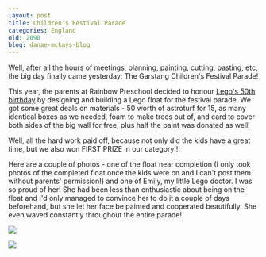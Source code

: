 ```yaml
---
layout: post
title: Children's Festival Parade
categories: England
old: 2090
blog: danae-mckays-blog
---
```

<p>Well, after all the hours of meetings, planning, painting, cutting, pasting, etc, the big day finally came yesterday: The Garstang Children's Festival Parade!</p>

<p>This year, the parents at Rainbow Preschool decided to honour <a href="http://cache.lego.com/2057/anniversary.htm ">Lego's 50th birthday</a> by designing and building a Lego float for the festival parade. We got some great deals on materials - 50 worth of astroturf for 15, as many identical boxes as we needed, foam to make trees out of, and card to cover both sides of the big wall for free, plus half the paint was donated as well!</p>

<p>Well, all the hard work paid off, because not only did the kids have a great time, but we also won FIRST PRIZE in our category!!!</p>

<p>Here are a couple of photos - one of the float near completion (I only took photos of the completed float once the kids were on and I can't post them without parents' permission!) and one of Emily, my little Lego doctor. I was so proud of her! She had been less than enthusiastic about being on the float and I'd only managed to convince her to do it a couple of days beforehand, but she let her face be painted and cooperated beautifully. She even waved constantly throughout the entire parade!</p>

<p><img src="http://www.agmweb.ca/files/img_2584.jpg"></p>
<img src="http://www.agmweb.ca/files/img_2678.jpg">